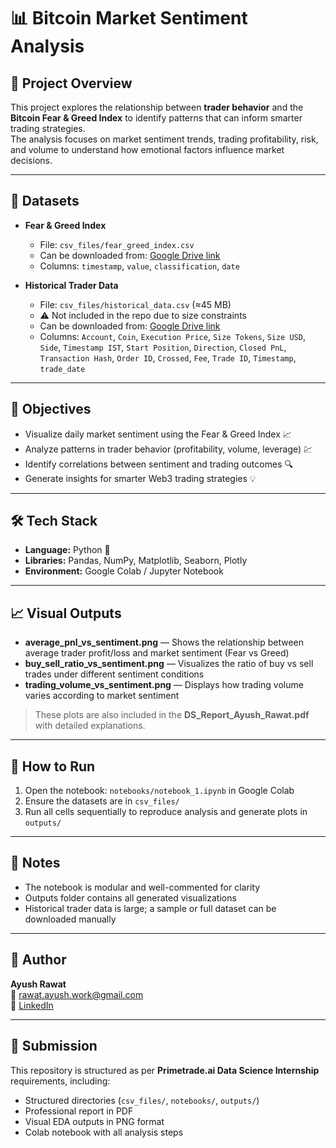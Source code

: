 # 📊 Bitcoin Market Sentiment Analysis

## 🧠 Project Overview
This project explores the relationship between **trader behavior** and the **Bitcoin Fear & Greed Index** to identify patterns that can inform smarter trading strategies.  
The analysis focuses on market sentiment trends, trading profitability, risk, and volume to understand how emotional factors influence market decisions.

---

## 📂 Datasets

- **Fear & Greed Index**
  - File: `csv_files/fear_greed_index.csv`
  - Can be downloaded from: [Google Drive link](https://drive.google.com/file/d/1PgQC0tO8XN-wqkNyghWc_-mnrYv_nhSf/view?usp=sharing)
  - Columns: `timestamp`, `value`, `classification`, `date`

- **Historical Trader Data**
  - File: `csv_files/historical_data.csv` (≈45 MB)
  - ⚠️ Not included in the repo due to size constraints
  - Can be downloaded from: [Google Drive link](https://drive.google.com/file/d/1IAfLZwu6rJzyWKgBToqwSmmVYU6VbjVs/view?usp=sharing)
  - Columns: `Account`, `Coin`, `Execution Price`, `Size Tokens`, `Size USD`, `Side`, `Timestamp IST`, `Start Position`, `Direction`, `Closed PnL`, `Transaction Hash`, `Order ID`, `Crossed`, `Fee`, `Trade ID`, `Timestamp`, `trade_date`  

---

## 🧪 Objectives

- Visualize daily market sentiment using the Fear & Greed Index 📈  
- Analyze patterns in trader behavior (profitability, volume, leverage) 💹  
- Identify correlations between sentiment and trading outcomes 🔍  
- Generate insights for smarter Web3 trading strategies 💡  

---

## 🛠 Tech Stack

- **Language:** Python 🐍  
- **Libraries:** Pandas, NumPy, Matplotlib, Seaborn, Plotly  
- **Environment:** Google Colab / Jupyter Notebook  

---

## 📈 Visual Outputs

- **average_pnl_vs_sentiment.png** — Shows the relationship between average trader profit/loss and market sentiment (Fear vs Greed)
- **buy_sell_ratio_vs_sentiment.png** — Visualizes the ratio of buy vs sell trades under different sentiment conditions  
- **trading_volume_vs_sentiment.png** — Displays how trading volume varies according to market sentiment  

> These plots are also included in the **DS_Report_Ayush_Rawat.pdf** with detailed explanations.

---

## 🚀 How to Run

1. Open the notebook: `notebooks/notebook_1.ipynb` in Google Colab  
2. Ensure the datasets are in `csv_files/`  
3. Run all cells sequentially to reproduce analysis and generate plots in `outputs/`

---

## 📝 Notes

- The notebook is modular and well-commented for clarity  
- Outputs folder contains all generated visualizations  
- Historical trader data is large; a sample or full dataset can be downloaded manually

---

## 👤 Author

**Ayush Rawat**  
📧 [rawat.ayush.work@gmail.com](mailto:rawat.ayush.work@gmail.com)  
🔗 [LinkedIn](https://www.linkedin.com/in/ayushrawat20)

---

## 📌 Submission

This repository is structured as per **Primetrade.ai Data Science Internship** requirements, including:

- Structured directories (`csv_files/`, `notebooks/`, `outputs/`)  
- Professional report in PDF  
- Visual EDA outputs in PNG format  
- Colab notebook with all analysis steps
